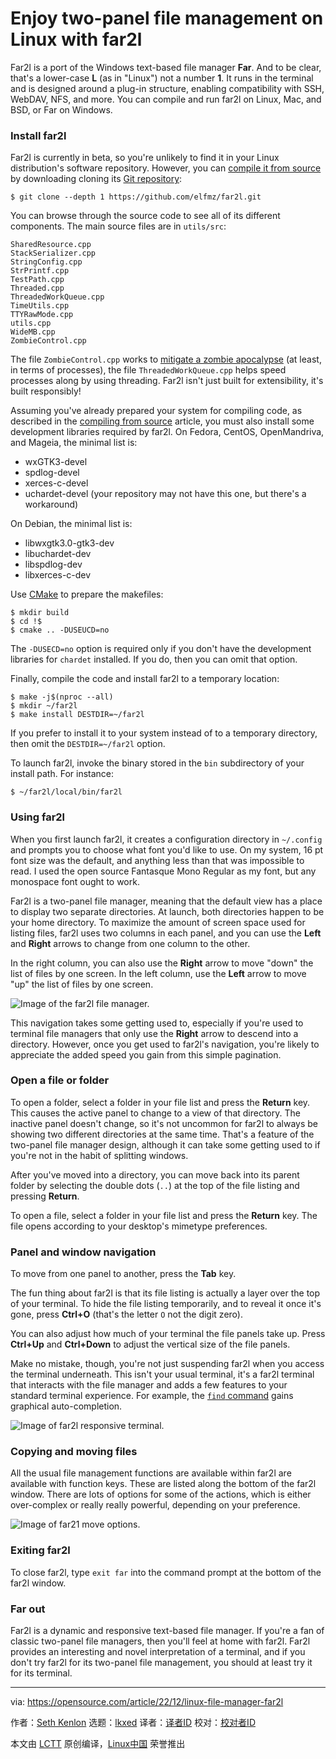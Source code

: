 [#]: subject: "Enjoy two-panel file management on Linux with far2l"
[#]: via: "https://opensource.com/article/22/12/linux-file-manager-far2l"
[#]: author: "Seth Kenlon https://opensource.com/users/seth"
[#]: collector: "lkxed"
[#]: translator: " "
[#]: reviewer: " "
[#]: publisher: " "
[#]: url: " "

Enjoy two-panel file management on Linux with far2l
======

Far2l is a port of the Windows text-based file manager **Far**. And to be clear, that's a lower-case **L** (as in "Linux") not a number **1**. It runs in the terminal and is designed around a plug-in structure, enabling compatibility with SSH, WebDAV, NFS, and more. You can compile and run far2l on Linux, Mac, and BSD, or Far on Windows.

### Install far2l

Far2l is currently in beta, so you're unlikely to find it in your Linux distribution's software repository. However, you can [compile it from source][1] by downloading cloning its [Git repository][2]:

```
$ git clone --depth 1 https://github.com/elfmz/far2l.git
```

You can browse through the source code to see all of its different components. The main source files are in `utils/src`:

```
SharedResource.cpp
StackSerializer.cpp
StringConfig.cpp
StrPrintf.cpp
TestPath.cpp
Threaded.cpp
ThreadedWorkQueue.cpp
TimeUtils.cpp
TTYRawMode.cpp
utils.cpp
WideMB.cpp
ZombieControl.cpp
```

The file `ZombieControl.cpp` works to [mitigate a zombie apocalypse][3] (at least, in terms of processes), the file `ThreadedWorkQueue.cpp` helps speed processes along by using threading. Far2l isn't just built for extensibility, it's built responsibly!

Assuming you've already prepared your system for compiling code, as described in the [compiling from source][1] article, you must also install some development libraries required by far2l. On Fedora, CentOS, OpenMandriva, and Mageia, the minimal list is:

- wxGTK3-devel
- spdlog-devel
- xerces-c-devel
- uchardet-devel (your repository may not have this one, but there's a workaround)

On Debian, the minimal list is:

- libwxgtk3.0-gtk3-dev
- libuchardet-dev
- libspdlog-dev
- libxerces-c-dev

Use [CMake][4] to prepare the makefiles:

```
$ mkdir build
$ cd !$
$ cmake .. -DUSEUCD=no
```

The `-DUSECD=no` option is required only if you don't have the development libraries for `chardet` installed. If you do, then you can omit that option.

Finally, compile the code and install far2l to a temporary location:

```
$ make -j$(nproc --all)
$ mkdir ~/far2l
$ make install DESTDIR=~/far2l
```

If you prefer to install it to your system instead of to a temporary directory, then omit the `DESTDIR=~/far2l` option.

To launch far2l, invoke the binary stored in the `bin` subdirectory of your install path. For instance:

```
$ ~/far2l/local/bin/far2l
```

### Using far2l

When you first launch far2l, it creates a configuration directory in `~/.config` and prompts you to choose what font you'd like to use. On my system, 16 pt font size was the default, and anything less than that was impossible to read. I used the open source Fantasque Mono Regular as my font, but any monospace font ought to work.

Far2l is a two-panel file manager, meaning that the default view has a place to display two separate directories. At launch, both directories happen to be your home directory. To maximize the amount of screen space used for listing files, far2l uses two columns in each panel, and you can use the **Left** and **Right** arrows to change from one column to the other.

In the right column, you can also use the **Right** arrow to move "down" the list of files by one screen. In the left column, use the **Left** arrow to move "up" the list of files by one screen.

![Image of ​the far2l file manager.][5]

This navigation takes some getting used to, especially if you're used to terminal file managers that only use the **Right** arrow to descend into a directory. However, once you get used to far2l's navigation, you're likely to appreciate the added speed you gain from this simple pagination.

### Open a file or folder

To open a folder, select a folder in your file list and press the **Return** key. This causes the active panel to change to a view of that directory. The inactive panel doesn't change, so it's not uncommon for far2l to always be showing two different directories at the same time. That's a feature of the two-panel file manager design, although it can take some getting used to if you're not in the habit of splitting windows.

After you've moved into a directory, you can move back into its parent folder by selecting the double dots (`..`) at the top of the file listing and pressing **Return**.

To open a file, select a folder in your file list and press the **Return** key. The file opens according to your desktop's mimetype preferences.

### Panel and window navigation

To move from one panel to another, press the **Tab** key.

The fun thing about far2l is that its file listing is actually a layer over the top of your terminal. To hide the file listing temporarily, and to reveal it once it's gone, press **Ctrl+O** (that's the letter `O` not the digit zero).

You can also adjust how much of your terminal the file panels take up. Press **Ctrl+Up** and **Ctrl+Down** to adjust the vertical size of the file panels.

Make no mistake, though, you're not just suspending far2l when you access the terminal underneath. This isn't your usual terminal, it's a far2l terminal that interacts with the file manager and adds a few features to your standard terminal experience. For example, the [`find` command][6] gains graphical auto-completion.

![Image of ​far2l responsive terminal.][7]

### Copying and moving files

All the usual file management functions are available within far2l are available with function keys. These are listed along the bottom of the far2l window. There are lots of options for some of the actions, which is either over-complex or really really powerful, depending on your preference.

![Image of far21 move options.][8]

### Exiting far2l

To close far2l, type `exit far` into the command prompt at the bottom of the far2l window.

### Far out

Far2l is a dynamic and responsive text-based file manager. If you're a fan of classic two-panel file managers, then you'll feel at home with far2l. Far2l provides an interesting and novel interpretation of a terminal, and if you don't try far2l for its two-panel file management, you should at least try it for its terminal.

--------------------------------------------------------------------------------

via: https://opensource.com/article/22/12/linux-file-manager-far2l

作者：[Seth Kenlon][a]
选题：[lkxed][b]
译者：[译者ID](https://github.com/译者ID)
校对：[校对者ID](https://github.com/校对者ID)

本文由 [LCTT](https://github.com/LCTT/TranslateProject) 原创编译，[Linux中国](https://linux.cn/) 荣誉推出

[a]: https://opensource.com/users/seth
[b]: https://github.com/lkxed
[1]: https://opensource.com/article/21/11/compiling-code
[2]: https://github.com/elfmz/far2l
[3]: https://www.redhat.com/sysadmin/killing-zombies-linux-style
[4]: https://opensource.com/article/21/5/cmake
[5]: https://opensource.com/sites/default/files/2022-10/far2l.filemanager.png
[6]: https://www.redhat.com/sysadmin/linux-find-command
[7]: https://opensource.com/sites/default/files/2022-10/far2l-popup.png
[8]: https://opensource.com/sites/default/files/2022-10/far2l-move-options.png
